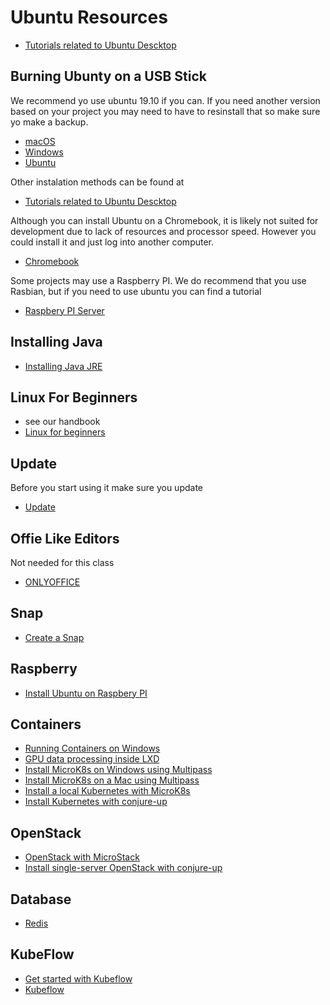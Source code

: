 # Ubuntu Resources

* [Tutorials related to Ubuntu Descktop](https://ubuntu.com/tutorials?topic=desktop)

## Burning Ubunty on a USB Stick

We recommend yo use ubuntu 19.10 if you can. If you need another version
based on your project you may need to have to resinstall that so make
sure yo make a backup.

* [macOS](https://ubuntu.com/tutorials/tutorial-create-a-usb-stick-on-macos#1-overview)
* [Windows](https://ubuntu.com/tutorials/tutorial-create-a-usb-stick-on-windows#1-overview)
* [Ubuntu](https://ubuntu.com/tutorials/tutorial-create-a-usb-stick-on-ubuntu#1-overview)

Other instalation methods can be found at

* [Tutorials related to Ubuntu Descktop](https://ubuntu.com/tutorials?topic=desktop)

Although you can install Ubuntu on a Chromebook, it is likely not suited
for development due to lack of resources and processor speed. However
you could install it and just log into another computer. 

* [Chromebook](https://ubuntu.com/tutorials/install-ubuntu-on-chromebook#1-overview)

Some projects may use a Raspberry PI. We do recommend that you use Rasbian, but if you need to use ubuntu you can find a tutorial

* [Raspbery PI Server](https://ubuntu.com/tutorials/how-to-sdcard-ubuntu-server-raspberry-pi#1-overview)

## Installing Java

* [Installing Java JRE](https://ubuntu.com/tutorials/install-jre#1-overview)

## Linux For Beginners

* see our handbook
* [Linux for beginners](https://ubuntu.com/tutorials/command-line-for-beginners#1-overview)

## Update

Before you start using it make sure you update

* [Update](https://ubuntu.com/tutorials/tutorial-upgrading-ubuntu-desktop#1-before-you-start)

## Offie Like Editors

Not needed for this class

* [ONLYOFFICE](https://www.onlyoffice.com/en/download-desktop.aspx)

## Snap

* [Create a Snap](https://ubuntu.com/tutorials/create-your-first-snap#2-getting-started)

## Raspberry

* [Install Ubuntu on Raspbery PI](https://ubuntu.com/tutorials/how-to-install-ubuntu-on-your-raspberry-pi#1-overview)

## Containers

* [Running Containers on Windows](https://ubuntu.com/tutorials/tutorial-windows-ubuntu-hyperv-containers#1-overview)
* [GPU data processing inside LXD](https://ubuntu.com/tutorials/gpu-data-processing-inside-lxd#1-overview)
* [Install MicroK8s on Windows using Multipass](https://ubuntu.com/tutorials/install-microk8s-on-windows#1-overview)
* [Install MicroK8s on a Mac using Multipass](https://ubuntu.com/tutorials/install-microk8s-on-mac-os#1-overview)
* [Install a local Kubernetes with MicroK8s](https://ubuntu.com/tutorials/install-a-local-kubernetes-with-microk8s#1-overview)
* [Install Kubernetes with conjure-up](https://ubuntu.com/tutorials/install-kubernetes-with-conjure-up#1-overview)

## OpenStack

* [OpenStack with MicroStack](https://ubuntu.com/tutorials/microstack-get-started#1-overview)
* [Install single-server OpenStack with conjure-up](https://ubuntu.com/tutorials/install-openstack-with-conjure-up#1-overview)
 
 
## Database

* [Redis](https://ubuntu.com/tutorials/deploy-clustered-redis#1-welcome)

## KubeFlow

* [Get started with Kubeflow](https://ubuntu.com/tutorials/get-started-kubeflow#1-overview)
* [Kubeflow](https://ubuntu.com/kubeflow/install)